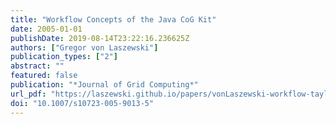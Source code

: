 ```yaml
---
title: "Workflow Concepts of the Java CoG Kit"
date: 2005-01-01
publishDate: 2019-08-14T23:22:16.236625Z
authors: ["Gregor von Laszewski"]
publication_types: ["2"]
abstract: ""
featured: false
publication: "*Journal of Grid Computing*"
url_pdf: "https://laszewski.github.io/papers/vonLaszewski-workflow-taylor-anl.pdf"
doi: "10.1007/s10723-005-9013-5"
---
```



